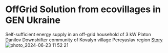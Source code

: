 # OffGrid Solution from ecovillages in GEN Ukraine

Self-sufficient energy supply in an off-grid household of 3 kW Platon Danilov Downshifter community of Kovalyn village Pereyaslav region
[Story](https://github.com/maxzalevski/offgrid/issues/1)
![photo_2024-06-23 11 52 21](https://github.com/maxzalevski/offgrid/assets/132265629/7f05567c-84b6-4da7-b957-0ddd631cc905)
